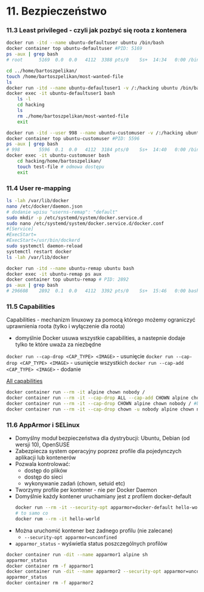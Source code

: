 # 11. Bezpieczeństwo

### 11.3 Least privileged - czyli jak pozbyć się roota z kontenera
```bash
docker run -itd --name ubuntu-defaultuser ubuntu /bin/bash
docker container top ubuntu-defaultuser #PID: 5169
ps -aux | grep bash
# root      5169  0.0  0.0   4112  3388 pts/0    Ss+  14:34   0:00 /bin/bash

cd ../home/bartoszpelikan/
touch /home/bartoszpelikan/most-wanted-file
ls
docker run -itd --name ubuntu-defaultuser1 -v /:/hacking ubuntu /bin/bash
docker exec -it ubuntu-defaultuser1 bash
    ls -l
    cd hacking 
    ls
    rm ./home/bartoszpelikan/most-wanted-file
    exit

docker run -itd --user 998 --name ubuntu-customuser -v /:/hacking ubuntu /bin/bash
docker container top ubuntu-customuser #PID: 5596
ps -aux | grep bash
# 998       5596  0.1  0.0   4112  3184 pts/0    Ss+  14:40   0:00 /bin/bash
docker exec -it ubuntu-customuser bash
    cd hacking/home/bartoszpelikan/
    touch test-file # odmowa dostępu
    exit
```

### 11.4 User re-mapping
```bash
ls -lah /var/lib/docker
nano /etc/docker/daemon.json
# dodanie wpisu "userns-remap": "default"
sudo mkdir -p /etc/systemd/system/docker.service.d
sudo nano /etc/systemd/system/docker.service.d/docker.conf
#[Service]
#ExecStart=
#ExecStart=/usr/bin/dockerd
sudo systemctl daemon-reload
systemctl restart docker
ls -lah /var/lib/docker

docker run -itd --name ubuntu-remap ubuntu bash
docker exec -it ubuntu-remap ps aux
docker container top ubuntu-remap # PID: 2892
ps -aux | grep bash
# 296608    2892  0.1  0.0   4112  3392 pts/0    Ss+  15:46   0:00 bash
```

### 11.5 Capabilities

Capabilities - mechanizm linuxowy za pomocą którego możemy ograniczyć uprawnienia roota (tylko i wyłączenie dla roota)
* domyślnie Docker usuwa wszystkie capabilities, a nastepnie dodaje tylko te które uważa za niezbędne

`docker run --cap-drop <CAP_TYPE> <IMAGE>` - usunięcie
`docker run --cap-drop <CAP_TYPE> <IMAGE>` - usunięcie wszystkich
`docker run --cap-add <CAP_TYPE> <IMAGE>` - dodanie

[All capabilities](https://man7.org/linux/man-pages/man7/capabilities.7.html)

```bash
docker container run --rm -it alpine chown nobody /
docker container run --rm -it --cap-drop ALL --cap-add CHOWN alpine chown nobody /
docker container run --rm -it --cap-drop CHOWN alpine chown nobody / #błąd
docker container run --rm -it --cap-drop chown -u nobody alpine chown nobody / #błąd - nie ma możliwości aby dodać capabilities innemu użytkownikowi niż rootddd
```

### 11.6 AppArmor i SELinux

* Domyślny moduł bezpieczeństwa dla dystrybucji: Ubuntu, Debian (od wersji 10), OpenSUSE
* Zabezpiecza system operacyjny poprzez profile dla pojedynczych aplikacji lub kontenerów
* Pozwala kontrolować:
    * dostęp do plików
    * dostęp do sieci
    * wykonywanie zadań (chown, setuid etc)
* Tworzymy profile per kontener - nie per Docker Daemon
* Domyślnie każdy kontener uruchamiany jest z profilem docker-default
    ```bash
    docker run --rm -it --security-opt apparmor=docker-default hello-world
    # to samo co
    docker rum --rm -it hello-world
    ```
* Można uruchomić kontener bez żadnego profilu (nie zalecane)
    * `--security-opt apparmor=unconfined`
* `apparmor_status` - wyświetla status poszczególnych profilów

```bash
docker container run -dit --name apparmor1 alpine sh
apparmor_status
docker container rm -f apparmor1
docker container run -dit --name apparmor2 --security-opt apparmor=unconfined alpine sh
apparmor_status
docker container rm -f apparmor2
```